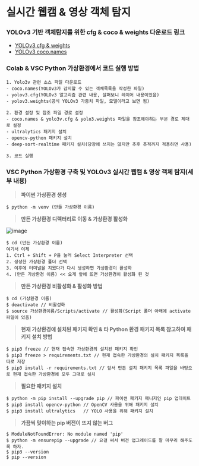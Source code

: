 # 실시간 웹캠 & 영상 객체 탐지

### YOLOv3 기반 객체탐지를 위한 cfg & coco & weights 다운로드 링크

-   [YOLOv3 cfg & weights](https://pjreddie.com/darknet/yolo/#google_vignette)
-   [YOLOv3 coco.names](https://github.com/pjreddie/darknet/tree/master/data)

### Colab & VSC Python 가상환경에서 코드 실행 방법

```
1. Yolo3v 관련 소스 파일 다운로드
- coco.names(YOLOv3가 감지할 수 있는 객체목록을 작성한 파일)
- yolov3.cfg(YOLOv3 알고리즘 관련 내용, 살펴보니 레이어 내용이었음)
- yolov3.weights(공식 YOLOv3 가중치 파일, 모델이라고 보면 됨)

2. 환경 설정 및 참조 파일 경로 설정
- coco.names & yolo3v.cfg & yolo3.weights 파일을 참조해야하는 부분 경로 제대로 설정
- ultralytics 패키지 설치
- opencv-python 패키지 설치
- deep-sort-realtime 패키지 설치(당장에 쓰지는 않지만 추후 추적까지 적용하면 사용)

3. 코드 실행
```

### VSC Python 가상환경 구축 및 YOLOv3 실시간 웹캠 & 영상 객체 탐지(세부 내용)

> **파이썬 가상환경 생성**

```
$ python -m venv (만들 가상환경 이름)
```

> **만든 가상환경 디렉터리로 이동 & 가상환경 활성화**

![image](https://github.com/user-attachments/assets/89cd0545-26ce-4ecd-ae9a-d36db6f3098d)

```
$ cd (만든 가상환경 이름)
여기서 이제
1. Ctrl + Shift + P을 눌러 Select Interpreter 선택
2. 생성한 가상환경 폴더 선택
3. 이후에 터미널을 지웠다가 다시 생성하면 가상환경이 활성화
4. (만든 가상환경 이름) << 요게 앞에 뜨면 가상환경이 활성화 된 것
```

> **만든 가상환경 비활성화 & 활성화 방법**

```
$ cd (가상환경 이름)
$ deactivate // 비활성화
$ source 가상환경이름/Scripts/activate // 활성화(Script 폴더 아래에 activate 파일이 있음)
```

> **현재 가상환경에 설치된 패키지 확인 & 타 Python 환경 패키지 목록 참고하여 패키지 설치 방법**

```
$ pip3 freeze // 현재 접속한 가상환경의 설치된 패키지 확인
$ pip3 freeze > requirements.txt // 현재 접속한 가상환경의 설치 패키지 목록을 따로 저장
$ pip3 install -r requirements.txt // 앞서 만든 설치 패키지 목록 파일을 바탕으로 현재 접속한 가상환경에 모두 그대로 설치
```

> **필요한 패키지 설치**

```
$ python -m pip install --upgrade pip // 파이썬 패키지 매니저인 pip 업데이트
$ pip3 install opencv-python // OpenCV 사용을 위해 패키지 설치
$ pip3 install ultralytics   // YOLO 사용을 위해 패키지 설치
```

> **가끔씩 맞이하는 pip 버전이 뜨지 않는 버그**

```
$ ModuleNotFoundError: No module named 'pip'
$ python -m ensurepip --upgrade // 요걸 써서 버전 업그레이드를 잘 마무리 해주도록 하자.
$ pip3 --version
$ pip --version
```
